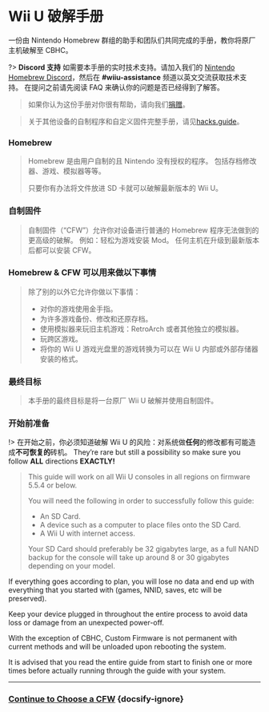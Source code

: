 # Wii U 破解手册

一份由 Nintendo Homebrew 群组的助手和团队们共同完成的手册，教你将原厂主机破解至 CBHC。

?> **Discord 支持** 如需要本手册的实时技术支持。请加入我们的 [Nintendo Homebrew Discord](https://discord.gg/C29hYvh)，然后在 **#wiiu-assistance** 频道以英文交流获取技术支持。 在提问之前请先阅读 FAQ 来确认你的问题是否已经得到了解答。

> 如果你认为这份手册对你很有帮助，请向我们[捐赠](donations)。

> 关于其他设备的自制程序和自定义固件完整手册，请见[hacks.guide](https://hacks.guide)。

### Homebrew

> Homebrew 是由用户自制的且 Nintendo 没有授权的程序。 包括存档修改器、游戏、模拟器等等。
> 
> 只要你有办法将文件放进 SD 卡就可以破解最新版本的 Wii U。

### 自制固件

> 自制固件（“CFW”）允许你对设备进行普通的 Homebrew 程序无法做到的更高级的破解。 例如：轻松为游戏安装 Mod。 任何主机在升级到最新版本后都可以安装 CFW。

### Homebrew & CFW 可以用来做以下事情
>
> 除了别的以外它允许你做以下事情：
> 
> - 对你的游戏使用金手指。
> - 为许多游戏备份、修改和还原存档。
> - 使用模拟器来玩旧主机游戏：RetroArch 或者其他独立的模拟器。
> - 玩跨区游戏。
> - 将你的 Wii U 游戏光盘里的游戏转换为可以在 Wii U 内部或外部存储器安装的格式。

### 最终目标

> 本手册的最终目标是将一台原厂 Wii U 破解并使用自制固件。

### 开始前准备

!> 在开始之前，你必须知道破解 Wii U 的风险：对系统做**任何**的修改都有可能造成**不可恢复的**砖机。 They’re rare but still a possibility so make sure you follow **ALL** directions **EXACTLY!**
>
> This guide will work on all Wii U consoles in all regions on firmware 5.5.4 or below.
> 
> You will need the following in order to successfully follow this guide:
> 
> - An SD Card.
> - A device such as a computer to place files onto the SD Card.
> - A Wii U with internet access.
> 
> Your SD Card should preferably be 32 gigabytes large, as a full NAND backup for the console will take up around 8 or 30 gigabytes depending on your model.

If everything goes according to plan, you will lose no data and end up with everything that you started with (games, NNID, saves, etc will be preserved).

Keep your device plugged in throughout the entire process to avoid data loss or damage from an unexpected power-off.

With the exception of CBHC, Custom Firmware is not permanent with current methods and will be unloaded upon rebooting the system.

It is advised that you read the entire guide from start to finish one or more times before actually running through the guide with your system.

---

### [Continue to Choose a CFW](cfw-choice) {docsify-ignore}
